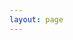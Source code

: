 ```yaml
---
layout: page
---
```

<script setup>
import {
  VPTeamPage,
  VPTeamPageTitle,
  VPTeamMembers, VPTeamPageSection
} from 'vitepress/theme'

const members = [
  {
    avatar: 'https://www.github.com/Boreas618.png',
    name: 'Boreas618',
    links: [
      { icon: 'github', link: 'https://github.com/Boreas618' },
    ]
  },
  {
    avatar: 'https://www.github.com/Jingyijun.png',
    name: 'JingYiJun',
    links: [
      { icon: 'github', link: 'https://github.com/Jingyijun' },
    ]
  },
  {
    avatar: 'https://www.github.com/w568w.png',
    name: 'w568w',
    links: [
      { icon: 'github', link: 'https://github.com/w568w' },
    ]
  },{
    avatar: 'https://www.github.com/Zecyel.png',
    name: 'Zecyel',
    links: [
      { icon: 'github', link: 'https://github.com/Zecyel' },
    ]
  },
  {
    avatar: 'https://www.github.com/ShizuhaAki.png',
    name: 'ShizuhaAki',
    links: [
      { icon: 'github', link: 'https://github.com/ShizuhaAki' },
    ]
  },
  {
    avatar: 'https://www.github.com/Jerry-Wu-GitHub.png',
    name: 'Jerry-Wu-GitHub',
    links: [
      { icon: 'github', link: 'https://github.com/Jerry-Wu-GitHub' },
    ]
  },
  {
    avatar: 'https://www.github.com/Meredith2328.png',
    name: 'Meredith2328',
    links: [
      { icon: 'github', link: 'https://github.com/Meredith2328' },
    ]
  },
  {
    avatar: 'https://www.github.com/kaysonyu.png',
    name: 'kaysonyu',
    links: [
      { icon: 'github', link: 'https://github.com/kaysonyu' },
    ]
  },
  {
    avatar: 'https://www.github.com/koowz.png',
    name: 'koowz',
    links: [
      { icon: 'github', link: 'https://github.com/koowz' },
    ]
  },
  {
    avatar: 'https://www.github.com/fduTristin.png',
    name: 'fduTristin',
    links: [
      { icon: 'github', link: 'https://github.com/fduTristin' },
    ]
  },
]
</script>

<style>

@media (min-width: 768px) {
    .VPTeamPage[data-v-5f7da39d] {
        margin: 5vh 0;
    }
}

@media (min-width: 960px) {
    .VPTeamPageTitle[data-v-baf690b4] {
        padding: 0px 40px 48px;
    }
}

@media (min-width: 768px) {
    .lead[data-v-baf690b4] {
        max-width: 740px;
        letter-spacing: 0.1px;
        line-height: 28px;
        font-size: 20px;
    }
}

.title-line[data-v-38a4eb39] {
    position: absolute;
    top: 16px;
    left: 0;
    width: 100%;
    height: 1px;
    background-color: var(--vp-c-divider);
}
</style>

<VPTeamPage>

<VPTeamPageSection>
    <template #title>核心成员</template>
    <template #members>
        <VPTeamMembers size="small" :members="members" />
    </template>
</VPTeamPageSection>

</VPTeamPage>
